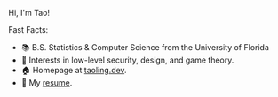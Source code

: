 Hi, I'm Tao!

Fast Facts:
- 📚  B.S. Statistics & Computer Science from the University of Florida
- 🔭  Interests in low-level security, design, and game theory.
- 🏠  Homepage at [taoling.dev](https://taoling.dev/).
- 💬  My [resume](https://drive.google.com/file/d/1BS8t4patH_ZVAhj-ZsPkowxXX4QIqM9V/view).
